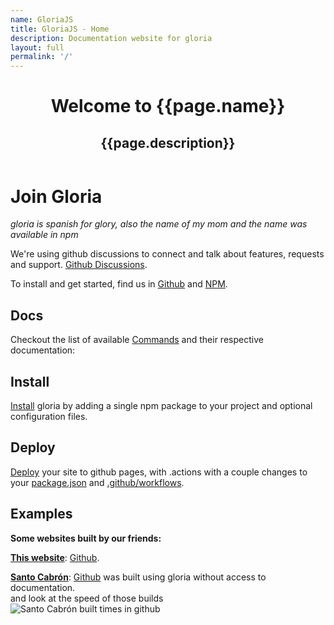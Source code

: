 ```yaml
---
name: GloriaJS
title: GloriaJS - Home
description: Documentation website for gloria
layout: full
permalink: '/'
---
```

<header class="relative
        z-10
        pt-[120px]
        px-4
        md:pt-[130px]
        lg:pt-[160px]
        pb-[100px]
        bg-primary
        overflow-hidden">
    <div class="inner">
        <h1>Welcome to {{page.name}}</h1>
        <h2>{{page.description}}</h2>
    </div>
</header>
<div class="container mx-auto px-4">
    <h1>Join Gloria</h1>
    <p>
        <em>gloria is spanish for glory, also the name of my mom and the name was available in npm</em>
    </p>
    <p>We're using github discussions to connect and talk about features, requests and support.
        <a href="https://github.com/gloriajs/gloria/discussions/">Github Discussions</a>.
    </p>
    <p>To install and get started, find us in
        <a href="https://github.com/gloriajs/gloria/">Github</a> and
        <a href="https://www.npmjs.com/package/gloriajs/">NPM</a>.
    </p>
    <h2>Docs</h2>
    <p>
        Checkout the list of available
        <a href="/documentation/commands/">Commands</a> and their respective documentation:
    </p>
    <h2>Install</h2>
    <p>
        <a href="/documentation/install/">Install</a>
        gloria by adding a single npm package to your project and optional configuration files.
    </p>
    <h2>Deploy</h2>
    <p>
        <a href="/documentation/deploy/">Deploy</a>
        your site to github pages, with .actions with a couple changes to your
        <a href="https://github.com/gloriajs/gloriajs.github.io/blob/main/package.json" target="_blank" rel="noopener">
        package.json</a>
        and
        <a href="https://github.com/gloriajs/gloriajs.github.io/blob/main/.github/workflows/build_and_deploy.yml" target="_blank" rel="noopener">
        .github/workflows</a>.
    </p>
    <h2>Examples</h2>
    <p><strong>Some websites built by our friends:</strong></p>
    <p>
    <p>
        <a href="/"><strong>This website</strong></a>:
        <a href="https://github.com/gloriajs/gloria-docs" target="_blank" rel="noopener">Github</a>.
    </p>
        <a href="https://santocabron.com" target="_blank" rel="noopener"><strong>Santo Cabrón</strong></a>:
        <a href="https://github.com/santocabron/santocabron.github.io" target="_blank" rel="noopener">Github</a>
        was built using gloria without access to documentation.
        <br>
        and look at the speed of those builds
        <br>
        <img src="/images/santo-cabron-build-logs.png" alt="Santo Cabrón built times in github" class="max-w-screen-md" style="max-width: 100%;">
    </p>
</div>
